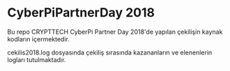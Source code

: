 # CyberPiPartnerDay 2018

Bu repo CRYPTTECH CyberPi Partner Day 2018'de yapılan çekilişin kaynak kodların içermektedir.

cekilis2018.log dosyasında çekiliş sırasında kazananların ve elenenlerin logları tutulmaktadır. 

